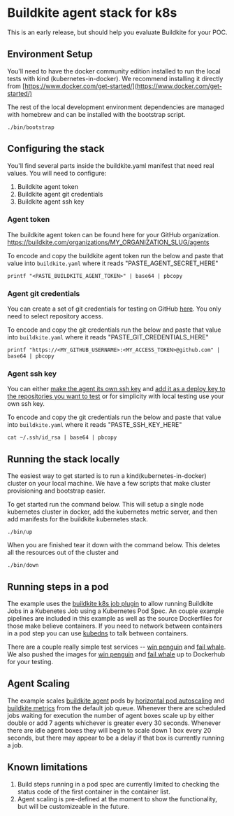 # Buildkite agent stack for k8s

This is an early release, but should help you evaluate Buildkite for your POC.

## Environment Setup

You'll need to have the docker community edition installed to run the local tests with kind (kubernetes-in-docker). We recommend installing it directly from [https://www.docker.com/get-started/](https://www.docker.com/get-started/)

The rest of the local development environment dependencies are managed with homebrew and can be installed with the bootstrap script.

```
./bin/bootstrap
```

## Configuring the stack

You'll find several parts inside the buildkite.yaml manifest that need real values. You will need to configure:
1. Buildkite agent token
2. Buildkite agent git credentials
3. Buildkite agent ssh key

### Agent token

The buildkite agent token can be found here for your GitHub organization.
https://buildkite.com/organizations/MY_ORGANIZATION_SLUG/agents

To encode and copy the buildkite agent token run the below and paste that value into `buildkite.yaml` where it reads "PASTE_AGENT_SECRET_HERE"

```
printf "<PASTE_BUILDKITE_AGENT_TOKEN>" | base64 | pbcopy
```

### Agent git credentials

You can create a set of git credentials for testing on GitHub [here](https://github.com/settings/tokens). You only need to select repository access.

To encode and copy the git credentials run the below and paste that value into `buildkite.yaml` where it reads "PASTE_GIT_CREDENTIALS_HERE"

```
printf "https://<MY_GITHUB_USERNAME>:<MY_ACCESS_TOKEN>@github.com" | base64 | pbcopy
```

### Agent ssh key

You can either [make the agent its own ssh key](https://docs.github.com/en/authentication/connecting-to-github-with-ssh/generating-a-new-ssh-key-and-adding-it-to-the-ssh-agent) and [add it as a deploy key to the repositories you want to test](https://docs.github.com/en/developers/overview/managing-deploy-keys) or for simplicity with local testing use your own ssh key.

To encode and copy the git credentials run the below and paste that value into `buildkite.yaml` where it reads "PASTE_SSH_KEY_HERE"

```
cat ~/.ssh/id_rsa | base64 | pbcopy
```

## Running the stack locally

The easiest way to get started is to run a kind(kubernetes-in-docker) cluster on your local machine. We have a few scripts that make cluster provisioning and bootstrap easier.

To get started run the command below. This will setup a single node kubernetes cluster in docker, add the kubernetes metric server, and then add manifests for the buildkite kubernetes stack.

```
./bin/up
```

When you are finished tear it down with the command below. This deletes all the resources out of the cluster and

```
./bin/down
```

## Running steps in a pod

The example uses the [buildkite k8s job plugin](https://github.com/buildkite-plugins/k8s-job-buildkite-plugin) to allow running Buildkite Jobs in a Kubenetes Job using a Kubernetes Pod Spec. An couple example pipelines are included in this example as well as the source Dockerfiles for those make believe containers. If you need to network between containers in a pod step you can use [kubedns](https://kubernetes.io/docs/concepts/services-networking/dns-pod-service/) to talk between containers.

There are a couple really simple test services -- [win penguin](https://github.com/buildkite/k8s-agent-stack/) and [fail whale](https://github.com/buildkite/k8s-agent-stack). We also pushed the images for [win penguin](https://hub.docker.com/repository/docker/deftinc/winpenguin/) and [fail whale](https://hub.docker.com/repository/docker/deftinc/failwhale) up to Dockerhub for your testing.

## Agent Scaling

The example scales [buildkite agent](https://github.com/buildkite/agent) pods by [horizontal pod autoscaling](https://kubernetes.io/docs/tasks/run-application/horizontal-pod-autoscale/) and [buildkite metrics](https://github.com/elotl/buildscaler) from the default job queue. Whenever there are scheduled jobs waiting for execution the number of agent boxes scale up by either double or add 7 agents whichever is greater every 30 seconds. Whenever there are idle agent boxes they will begin to scale down 1 box every 20 seconds, but there may appear to be a delay if that box is currently running a job.

## Known limitations
1. Build steps running in a pod spec are currently limited to checking the status code of the first container in the container list.
2. Agent scaling is pre-defined at the moment to show the functionality, but will be customizeable in the future.

